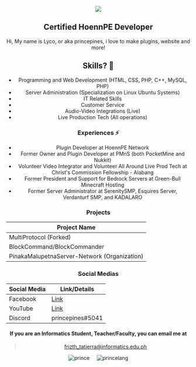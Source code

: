 <center><img src="https://cdn.discordapp.com/attachments/834138834999705670/834139563639308370/HoennLogo-2_00000.png">

## Certified HoennPE Developer 

Hi, My name is Lyco, or aka princepines, i love to make plugins, website and more!

## Skills? 🤔
- Programming and Web Development (HTML, CSS, PHP, C++, MySQL, PHP)
- Server Administration (Specialization on Linux Ubuntu Systems)
- IT Related Skills
- Customer Service
- Audio-Video Integrations (Live)
- Live Production Tech (All operations)

### Experiences ⚡
- Plugin Developer at HoennPE Network
- Former Owner and Plugin Developer at PMnS (both PocketMine and Nukkit)
- Volunteer Video Integrator and  Volunteer All Around Live Prod Tech at Christ's Commission Fellowship - Alabang
- Former President and Support for Bedrock Servers at Green-Bull Minecraft Hosting
- Former Server Administrator at SerenitySMP, Esquires Server, Verdanturf SMP, and KADALARO

### Projects
| Project Name |
| ----------- |
| MultiProtocol (Forked)  |
| BlockCommand/BlockCommander |
| PinakaMalupetnaServer-Network (Organization) |

### Social Medias
| Social Media | Link/Details |
| ----------- | ----------- |
| Facebook  | <a href="https://fb.me/princepiness">Link</a>
| YouTube | <a href="https://www.youtube.com/channel/UCcltou22yjHJpffh88FiVEA">Link</a>
| Discord | princepines#5041 |

#### If you are an Informatics Student, Teacher/Faculty, you can email me at
> frizth_tatierra@informatics.edu.ph

![prince](https://github-readme-stats.vercel.app/api?username=Lycol50&show_icons=true)&nbsp;&nbsp;&nbsp;&nbsp;
![princelang](https://github-readme-stats.vercel.app/api/top-langs/?username=Lycol50&layout=compact)

<!--
**Lycol50/Lycol50** is a ✨ _special_ ✨ repository because its `README.md` (this file) appears on your GitHub profile.

Here are some ideas to get you started:

- 🔭 I’m currently working on ...
- 🌱 I’m currently learning ...
- 👯 I’m looking to collaborate on ...
- 🤔 I’m looking for help with ...
- 💬 Ask me about ...
- 📫 How to reach me: ...
- 😄 Pronouns: ...
- ⚡ Fun fact: ...
-->
